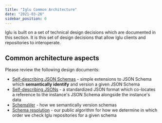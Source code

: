 ```yaml
---
title: "Iglu Common Architecture"
date: "2021-03-26"
sidebar_position: 0
---
```


Iglu is built on a set of technical design decisions which are documented in this section. It is this set of design decisions that allow Iglu clients and repositories to interoperate.

## Common architecture aspects

Please review the following design documents:

- [Self-describing JSON Schemas](/docs/api-reference/iglu/common-architecture/self-describing-json-schemas/index.md) - simple extensions to JSON Schema which **semantically identify** and version a given JSON Schema
- [Self-describing JSONs](/docs/api-reference/iglu/common-architecture/self-describing-jsons/index.md) - a standardized JSON format which co-locates a reference to the instance's JSON Schema alongside the instance's data
- [SchemaVer](/docs/api-reference/iglu/common-architecture/schemaver/index.md) - how we semantically version schemas
- [Schema resolution](/docs/api-reference/iglu/common-architecture/schema-resolution/index.md) - our public algorithm for how we determine in which order we check Iglu repositories for a given schema
